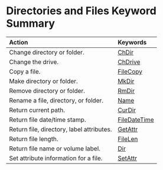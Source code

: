 
# Directories and Files Keyword Summary


|**Action**|**Keywords**|
|:-----|:-----|
|Change directory or folder.| [ChDir](a2ad61c8-5b69-8096-3176-52e7670f58ab.md)|
|Change the drive.| [ChDrive](b07d5925-fba0-9a50-8197-c782fda0bee5.md)|
|Copy a file.| [FileCopy](9da94e6e-f8c4-70cd-40b5-501668cbfd71.md)|
|Make directory or folder.| [MkDir](b79fdad3-a1c2-7af3-c679-09d35d4b0d87.md)|
|Remove directory or folder.| [RmDir](7bc350d2-7d1a-7c8c-95a8-8dbf5c8f7953.md)|
|Rename a file, directory, or folder.| [Name](c248e962-1265-b871-3ef7-36effb070d2b.md)|
|Return current path.| [CurDir](5abad447-9c6b-8e9c-d6bb-f43f23dc45ad.md)|
|Return file date/time stamp.| [FileDateTime](d4a54c4c-dc61-cb70-38b4-9c5506cfe789.md)|
|Return file, directory, label attributes.| [GetAttr](e64ff896-0fae-8a77-7b4c-9d21e83ff919.md)|
|Return file length.| [FileLen](019f4538-9d04-d8f9-4689-0e36ac32a753.md)|
|Return file name or volume label.| [Dir](eaf6fe6e-342a-5038-3914-bb5e58fcad5a.md)|
|Set attribute information for a file.| [SetAttr](dad85437-6944-a393-9f12-5827b184f42d.md)|
